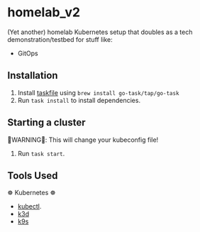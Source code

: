 # homelab_v2

(Yet another) homelab Kubernetes setup that doubles as a tech demonstration/testbed for stuff like:
- GitOps

## Installation

1. Install [taskfile](https://taskfile.dev) using `brew install go-task/tap/go-task`
2. Run `task install` to install dependencies.

## Starting a cluster

🚨WARNING🚨: This will change your kubeconfig file!

1. Run `task start`.


## Tools Used

☸️ Kubernetes ☸️

- [kubectl](https://kubernetes.io/docs/tasks/tools/).
- [k3d](https://k3d.io)
- [k9s](https://k8cli.io)